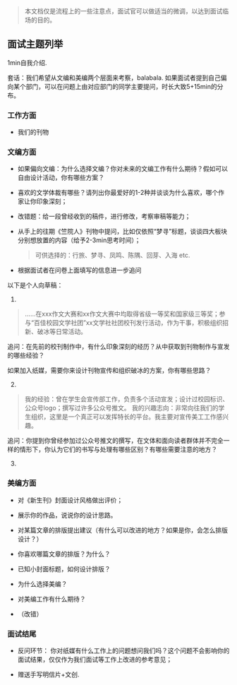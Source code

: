 > 本文档仅是流程上的一些注意点，面试官可以做适当的微调，以达到面试临场的目的。

## 面试主题列举

1min自我介绍.



套话：我们希望从文编和美编两个层面来考察，balabala. 如果面试者提到自己偏向某个部门，可以在问题上由对应部门的同学主要提问，时长大致5+15min的分布。



### 工作方面

* 我们的刊物



### 文编方面

* 如果偏向文编：为什么选择文编？你对未来的文编工作有什么期待？假如可以自由设计活动，你有哪些方案？

* 喜欢的文学体裁有哪些？请列出你最爱好的1-2种并谈谈为什么喜欢，哪个作家让你印象深刻；

* 改错题：给一段曾经收到的稿件，进行修改，考察审稿等能力；

* 从手上的往期《竺院人》刊物中提问，比如仅依照“梦寻”标题，谈谈四大板块分别想放置的内容（给予2-3min思考时间）；

  > 可供选择的：行旅、梦寻、凤鸣、陈隅、回芽、入海 etc.

* 根据面试者在问卷上面填写的信息进一步追问


以下是个人向草稿：

  1.

  > ……在xxx作文大赛和xx作文大赛中均取得省级一等奖和国家级三等奖；参与“百佳校园文学社团”xx文学社社团校刊发行活动，作为干事，积极组织招新、破冰等日常活动。

  追问：在先前的校刊制作中，有什么印象深刻的经历？从中获取到刊物制作与宣发的哪些经验？

  如果加入纸媒，需要你来设计刊物宣传和组织破冰的方案，你有哪些思路？

  2.

  > 我的经验：曾在学生会宣传部工作，负责多个活动宣发；设计过校园标识、公众号logo；撰写过许多公众号推文。
  > 我的兴趣志向：非常向往我们的学生组织，这里是一个真正可以发挥特长的平台。我主要对宣传美工工作感兴趣。

  追问：你提到你曾经参加过公众号推文的撰写，在文体和面向读者群体并不完全一样的情形下，你认为它们的书写与处理有哪些区别？有哪些需要注意的地方？

  3.

  > 





### 美编方面

* 对《新生刊》封面设计风格做出评价；

* 展示你的作品，说说你的设计思路。

* 对某篇文章的排版提出建议（有什么可以改进的地方？如果是你，会怎么排版设计？）

* 你喜欢哪篇文章的排版？为什么？

* 已知小封面标题，如何设计排版？

* 为什么选择美编？

* 对美编工作有什么期待？

* （改错）

  

### 面试结尾

* 反问环节：
  你对纸媒有什么工作上的问题想问我们吗？这个问题不会影响你的面试结果，仅仅作为我们面试等工作上改进的参考意见；

* 赠送手写明信片+文创.

